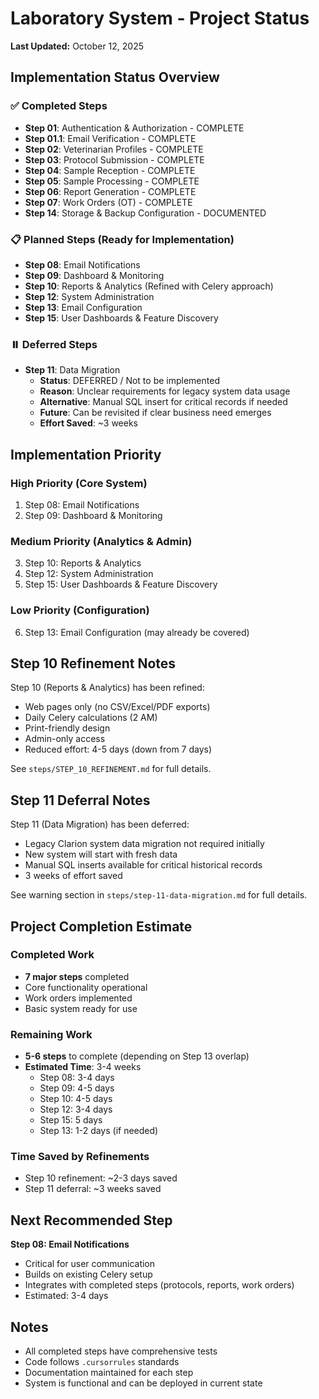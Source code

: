 # Laboratory System - Project Status

**Last Updated:** October 12, 2025

## Implementation Status Overview

### ✅ Completed Steps

- **Step 01**: Authentication & Authorization - COMPLETE
- **Step 01.1**: Email Verification - COMPLETE
- **Step 02**: Veterinarian Profiles - COMPLETE
- **Step 03**: Protocol Submission - COMPLETE
- **Step 04**: Sample Reception - COMPLETE
- **Step 05**: Sample Processing - COMPLETE
- **Step 06**: Report Generation - COMPLETE
- **Step 07**: Work Orders (OT) - COMPLETE
- **Step 14**: Storage & Backup Configuration - DOCUMENTED

### 📋 Planned Steps (Ready for Implementation)

- **Step 08**: Email Notifications
- **Step 09**: Dashboard & Monitoring
- **Step 10**: Reports & Analytics (Refined with Celery approach)
- **Step 12**: System Administration
- **Step 13**: Email Configuration
- **Step 15**: User Dashboards & Feature Discovery

### ⏸️ Deferred Steps

- **Step 11**: Data Migration
  - **Status**: DEFERRED / Not to be implemented
  - **Reason**: Unclear requirements for legacy system data usage
  - **Alternative**: Manual SQL insert for critical records if needed
  - **Future**: Can be revisited if clear business need emerges
  - **Effort Saved**: ~3 weeks

## Implementation Priority

### High Priority (Core System)
1. Step 08: Email Notifications
2. Step 09: Dashboard & Monitoring

### Medium Priority (Analytics & Admin)
3. Step 10: Reports & Analytics
4. Step 12: System Administration
5. Step 15: User Dashboards & Feature Discovery

### Low Priority (Configuration)
6. Step 13: Email Configuration (may already be covered)

## Step 10 Refinement Notes

Step 10 (Reports & Analytics) has been refined:
- Web pages only (no CSV/Excel/PDF exports)
- Daily Celery calculations (2 AM)
- Print-friendly design
- Admin-only access
- Reduced effort: 4-5 days (down from 7 days)

See `steps/STEP_10_REFINEMENT.md` for full details.

## Step 11 Deferral Notes

Step 11 (Data Migration) has been deferred:
- Legacy Clarion system data migration not required initially
- New system will start with fresh data
- Manual SQL inserts available for critical historical records
- 3 weeks of effort saved

See warning section in `steps/step-11-data-migration.md` for full details.

## Project Completion Estimate

### Completed Work
- **7 major steps** completed
- Core functionality operational
- Work orders implemented
- Basic system ready for use

### Remaining Work
- **5-6 steps** to complete (depending on Step 13 overlap)
- **Estimated Time**: 3-4 weeks
  - Step 08: 3-4 days
  - Step 09: 4-5 days
  - Step 10: 4-5 days
  - Step 12: 3-4 days
  - Step 15: 5 days
  - Step 13: 1-2 days (if needed)

### Time Saved by Refinements
- Step 10 refinement: ~2-3 days saved
- Step 11 deferral: ~3 weeks saved

## Next Recommended Step

**Step 08: Email Notifications**
- Critical for user communication
- Builds on existing Celery setup
- Integrates with completed steps (protocols, reports, work orders)
- Estimated: 3-4 days

## Notes

- All completed steps have comprehensive tests
- Code follows `.cursorrules` standards
- Documentation maintained for each step
- System is functional and can be deployed in current state

